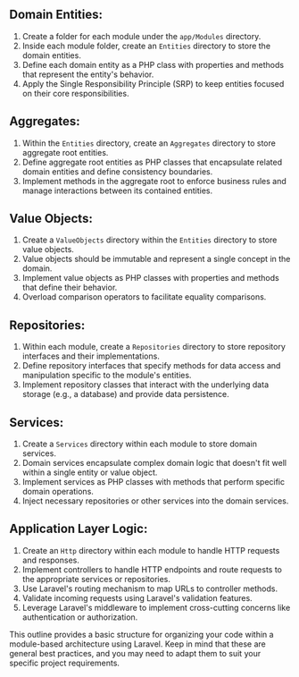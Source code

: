 ## Domain Entities:
1. Create a folder for each module under the `app/Modules` directory.
2. Inside each module folder, create an `Entities` directory to store the domain entities.
3. Define each domain entity as a PHP class with properties and methods that represent the entity's behavior.
4. Apply the Single Responsibility Principle (SRP) to keep entities focused on their core responsibilities.

## Aggregates:
1. Within the `Entities` directory, create an `Aggregates` directory to store aggregate root entities.
2. Define aggregate root entities as PHP classes that encapsulate related domain entities and define consistency boundaries.
3. Implement methods in the aggregate root to enforce business rules and manage interactions between its contained entities.

## Value Objects:
1. Create a `ValueObjects` directory within the `Entities` directory to store value objects.
2. Value objects should be immutable and represent a single concept in the domain.
3. Implement value objects as PHP classes with properties and methods that define their behavior.
4. Overload comparison operators to facilitate equality comparisons.

## Repositories:
1. Within each module, create a `Repositories` directory to store repository interfaces and their implementations.
2. Define repository interfaces that specify methods for data access and manipulation specific to the module's entities.
3. Implement repository classes that interact with the underlying data storage (e.g., a database) and provide data persistence.

## Services:
1. Create a `Services` directory within each module to store domain services.
2. Domain services encapsulate complex domain logic that doesn't fit well within a single entity or value object.
3. Implement services as PHP classes with methods that perform specific domain operations.
4. Inject necessary repositories or other services into the domain services.

## Application Layer Logic:
1. Create an `Http` directory within each module to handle HTTP requests and responses.
2. Implement controllers to handle HTTP endpoints and route requests to the appropriate services or repositories.
3. Use Laravel's routing mechanism to map URLs to controller methods.
4. Validate incoming requests using Laravel's validation features.
5. Leverage Laravel's middleware to implement cross-cutting concerns like authentication or authorization.

This outline provides a basic structure for organizing your code within a module-based architecture using Laravel. Keep in mind that these are general best practices, and you may need to adapt them to suit your specific project requirements.

